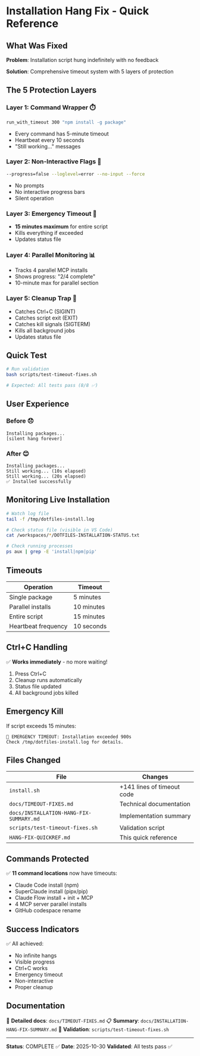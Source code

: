 # Installation Hang Fix - Quick Reference

## What Was Fixed

**Problem**: Installation script hung indefinitely with no feedback

**Solution**: Comprehensive timeout system with 5 layers of protection

## The 5 Protection Layers

### Layer 1: Command Wrapper ⏱️
```bash
run_with_timeout 300 "npm install -g package"
```
- Every command has 5-minute timeout
- Heartbeat every 10 seconds
- "Still working..." messages

### Layer 2: Non-Interactive Flags 🚫
```bash
--progress=false --loglevel=error --no-input --force
```
- No prompts
- No interactive progress bars
- Silent operation

### Layer 3: Emergency Timeout 🚨
- **15 minutes maximum** for entire script
- Kills everything if exceeded
- Updates status file

### Layer 4: Parallel Monitoring 📊
- Tracks 4 parallel MCP installs
- Shows progress: "2/4 complete"
- 10-minute max for parallel section

### Layer 5: Cleanup Trap 🧹
- Catches Ctrl+C (SIGINT)
- Catches script exit (EXIT)
- Catches kill signals (SIGTERM)
- Kills all background jobs
- Updates status file

## Quick Test

```bash
# Run validation
bash scripts/test-timeout-fixes.sh

# Expected: All tests pass (8/8 ✅)
```

## User Experience

### Before 😞
```
Installing packages...
[silent hang forever]
```

### After 😊
```
Installing packages...
Still working... (10s elapsed)
Still working... (20s elapsed)
✅ Installed successfully
```

## Monitoring Live Installation

```bash
# Watch log file
tail -f /tmp/dotfiles-install.log

# Check status file (visible in VS Code)
cat /workspaces/*/DOTFILES-INSTALLATION-STATUS.txt

# Check running processes
ps aux | grep -E 'install|npm|pip'
```

## Timeouts

| Operation | Timeout |
|-----------|---------|
| Single package | 5 minutes |
| Parallel installs | 10 minutes |
| Entire script | 15 minutes |
| Heartbeat frequency | 10 seconds |

## Ctrl+C Handling

✅ **Works immediately** - no more waiting!

1. Press Ctrl+C
2. Cleanup runs automatically
3. Status file updated
4. All background jobs killed

## Emergency Kill

If script exceeds 15 minutes:
```
🚨 EMERGENCY TIMEOUT: Installation exceeded 900s
Check /tmp/dotfiles-install.log for details.
```

## Files Changed

| File | Changes |
|------|---------|
| `install.sh` | +141 lines of timeout code |
| `docs/TIMEOUT-FIXES.md` | Technical documentation |
| `docs/INSTALLATION-HANG-FIX-SUMMARY.md` | Implementation summary |
| `scripts/test-timeout-fixes.sh` | Validation script |
| `HANG-FIX-QUICKREF.md` | This quick reference |

## Commands Protected

✅ **11 command locations** now have timeouts:
- Claude Code install (npm)
- SuperClaude install (pipx/pip)
- Claude Flow install + init + MCP
- 4 MCP server parallel installs
- GitHub codespace rename

## Success Indicators

✅ All achieved:
- No infinite hangs
- Visible progress
- Ctrl+C works
- Emergency timeout
- Non-interactive
- Proper cleanup

## Documentation

📖 **Detailed docs**: `docs/TIMEOUT-FIXES.md`
📋 **Summary**: `docs/INSTALLATION-HANG-FIX-SUMMARY.md`
🧪 **Validation**: `scripts/test-timeout-fixes.sh`

---

**Status**: COMPLETE ✅
**Date**: 2025-10-30
**Validated**: All tests pass ✅
